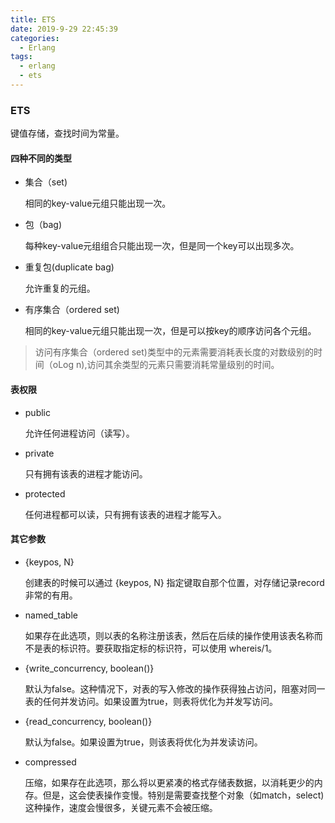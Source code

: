 ```yaml
---
title: ETS
date: 2019-9-29 22:45:39
categories:
  - Erlang
tags: 
  - erlang
  - ets
---
```


### ETS



键值存储，查找时间为常量。



#### 四种不同的类型



- 集合（set)

  相同的key-value元组只能出现一次。

- 包（bag)

  每种key-value元组组合只能出现一次，但是同一个key可以出现多次。

- 重复包(duplicate bag)

  允许重复的元组。

- 有序集合（ordered set)

  相同的key-value元组只能出现一次，但是可以按key的顺序访问各个元组。



> 访问有序集合（ordered set)类型中的元素需要消耗表长度的对数级别的时间（oLog n),访问其余类型的元素只需要消耗常量级别的时间。



#### 表权限



- public

  允许任何进程访问（读写）。

- private

  只有拥有该表的进程才能访问。

- protected

  任何进程都可以读，只有拥有该表的进程才能写入。



#### 其它参数



- {keypos, N}

  创建表的时候可以通过 {keypos, N} 指定键取自那个位置，对存储记录record非常的有用。



- named_table

  如果存在此选项，则以表的名称注册该表，然后在后续的操作使用该表名称而不是表的标识符。要获取指定标的标识符，可以使用 whereis/1。



- {write_concurrency, boolean()}

  默认为false。这种情况下，对表的写入修改的操作获得独占访问，阻塞对同一表的任何并发访问。如果设置为true，则表将优化为并发写访问。

- {read_concurrency, boolean()}

  默认为false。如果设置为true，则该表将优化为并发读访问。

- compressed

  压缩，如果存在此选项，那么将以更紧凑的格式存储表数据，以消耗更少的内存。但是，这会使表操作变慢。特别是需要查找整个对象（如match，select)这种操作，速度会慢很多，关键元素不会被压缩。

  